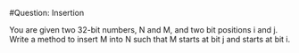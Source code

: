#Question: Insertion

You are given two 32-bit numbers, N and M, and two bit positions i and j. Write a method to insert M into N such that M starts at bit j and starts at bit i.